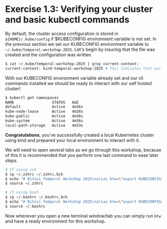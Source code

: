 # Exercise 1.3: Verifying your cluster and basic kubectl commands

By default, the cluster access configuration is stored in `${HOME}/.kube/config` if $KUBECONFIG environment variable is not set. In the previous section we set our KUBECONFIG environment variable to `~/.kube/temporal-workshop-2025`. Let's begin by insuring that the file was created and the configuration was written.

```bash
$ cat ~/.kube/temporal-workshop-2025 | grep current-context:
current-context: kind-temporal-workshop-2025 # This indicates that our kubeconfig has been properly written and prepared
```

With our KUBECONFIG environment variable already set and our cli commands installed we should be ready to interact with our self hosted cluster!

```bash
$ kubectl get namespaces
NAME                 STATUS   AGE
default              Active   4m36s
kube-node-lease      Active   4m36s
kube-public          Active   4m36s
kube-system          Active   4m36s
local-path-storage   Active   4m33s
```


**Congratulations**, you've successfully created a local Kubernetes cluster using kind and prepared your local environment to interact with it. 

We will need to open several tabs as we go through this workshop, because of this it is recommended that you perform one last command to ease later steps.

```bash
# If using zsh
$ cp ~/.zshrc ~/.zshrc.bck
$ echo "# Bitovi Temporal Workshop 2025\nalias btw=\"export KUBECONFIG=~/.kube/temporal-workshop-2025; echo 'Using local Temporal Workshop 2025 config'\"" >> ~/.zshrc
$ source ~/.zshrc

# If using bash
$ cp ~/.bashrc ~/.bashrc.bck
$ echo "# Bitovi Temporal Workshop 2025\nalias btw=\"export KUBECONFIG=~/.kube/temporal-workshop-2025; echo 'Using local Temporal Workshop 2025 config'\"" >> ~/.bashrc
$ source ~/.bashrc
```

Now whenever you open a new terminal window/tab you can simply run `btw` and have a ready environment for this workshop. 
